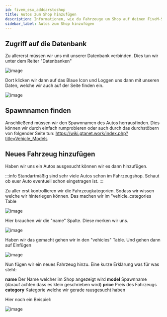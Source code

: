 ```yaml
---
id: fivem_esx_addcarstoshop
title: Autos zum Shop hinzufügen
description: Informationen, wie du Fahrzeuge um Shop auf deinen FiveM-Server mit ESX von ZAP-Hosting hinzufügen kannst - ZAP-Hosting.com Dokumentationen
sidebar_label: Autos zum Shop hinzufügen
---
```

## Zugriff auf die Datenbank

Zu allererst müssen wir uns mit unserer Datenbank verbinden. Dies tun wir unter dem Reiter "Datenbanken"

![image](https://user-images.githubusercontent.com/13604413/172065852-e653eed4-82b2-4adb-b204-401766830be0.png)


Dort klicken wir dann auf das Blaue Icon und Loggen uns dann mit unseren Daten, welche wir auch auf der Seite finden ein.

![image](https://user-images.githubusercontent.com/13604413/172065857-ca86be43-dbbd-4045-b2cd-a836c06ddd27.png)


## Spawnnamen finden

Anschließend müssen wir den Spawnnamen des Autos herrausfinden. Dies können wir durch einfach rumprobieren oder auch durch das durchstöbern von folgender Seite tun:
https://wiki.gtanet.work/index.php?title=Vehicle_Models

## Neues Fahrzeug hinzufügen

Haben wir uns ein Autos ausgesucht können wir es dann hinzufügen.

:::info
Standartmäßig sind sehr viele Autos schon im Fahrzeugshop. Schaut ob euer Auto eventuell schon eingetragen ist.
:::

Zu aller erst kontrollieren wir die Fahrzeugkategorien. Sodass wir wissen welche wir hinterlegen können.
Das machen wir im "vehicle_categories Table

![image](https://user-images.githubusercontent.com/13604413/172065895-321b78a5-7952-44e4-a15c-050d80e2aa2a.png)


Hier brauchen wir die "name" Spalte. Diese merken wir uns.

![image](https://user-images.githubusercontent.com/13604413/172065901-53ff6c6a-e671-4ee3-9db9-6e26336f4ac3.png)


Haben wir das gemacht gehen wir in den "vehicles" Table.
Und gehen dann auf Einfügen

![image](https://user-images.githubusercontent.com/13604413/172065912-157e9132-78ed-4557-827f-d55c4dcb8aa6.png)


Nun fügen wir ein neues Fahrzeug hinzu. Eine kurze Erklärung was für was steht:

**name** Der Name welcher im Shop angezeigt wird
**model** Spawnname (darauf achten dass es klein geschrieben wird)
**price** Preis des Fahrzeugs
**category** Kategorie welche wir gerade rausgesucht haben

Hier noch ein Beispiel:

![image](https://user-images.githubusercontent.com/13604413/172065930-4de7949f-b59f-4dd5-a1f0-4773fcfd3c41.png)

